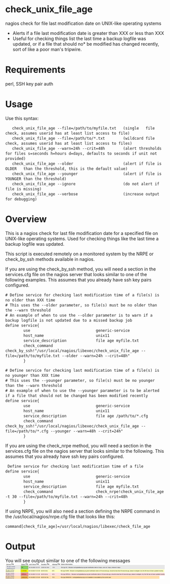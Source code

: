 # check_unix_file_age
nagios check for file last modification date on UNIX-like operating systems
 - Alerts if a file last modification date is greater than XXX or less than XXX
 - Useful for checking things list the last time a backup logfile was updated, or if a file that should no* be modified has changed recently, sort of like a poor man's tripwire.


# Requirements
perl, SSH key pair auth

# Usage 
Use this syntax:
```
   check_unix_file_age --file=/path/to/myfile.txt   (single   file check, assumes userid has at least list access to file)
   check_unix_file_age --file=/path/to/*.txt        (wildcard file check, assumes userid has at least list access to files)
   check_unix_file_age --warn=24h --crit=48h        (alert thresholds for files s=seconds h=hours d=days, defaults to seconds if unit not provided)
   check_unix_file_age --older                      (alert if file is OLDER   than the threshold, this is the default value)
   check_unix_file_age --younger                    (alert if file is YOUNGER than the threshold)
   check_unix_file_age --ignore                     (do not alert if file is missing)
   check_unix_file_age --verbose                    (increase output for debugging)
```
# Overview
This is a nagios check for last file modification date for a specified file on UNIX-like operating systems.
Used for checking things like the last time a backup logfile was updated.

This script is executed remotely on a monitored system by the NRPE or check_by_ssh methods available in nagios.

If you are using the check_by_ssh method, you will need a section in the services.cfg file on the nagios server that looks similar to one of the following examples.
This assumes that you already have ssh key pairs configured.
```
# Define service for checking last modification time of a file(s) is no older than XXX time
# This uses the --older parameter, so file(s) must be no older than the --warn threshold
# An example of when to use the --older parameter is to warn if a backup logfile is not updated due to a missed backup job
define service{
        use                             generic-service
        host_name                       unix11
        service_description             file age myfile.txt
        check_command                   check_by_ssh!"/usr/local/nagios/libexec/check_unix_file_age --file=/path/to/myfile.txt --older --warn=24h --crit=48h"
        }
```

```
# Define service for checking last modification time of a file(s) is no younger than XXX time
# This uses the --younger parameter, so file(s) must be no younger than the --warn threshold
# An example of when to use the --younger parameter is to be alerted if a file that should not be changed has been modified recently
define service{
        use                             generic-service
        host_name                       unix11
        service_description             file age /path/to/*.cfg
        check_command                   check_by_ssh!"/usr/local/nagios/libexec/check_unix_file_age --file=/path/to/*.cfg --younger --warn=48h --crit=24h"
        }
```

If you are using the check_nrpe method, you will need a section in the services.cfg
file on the nagios server that looks similar to the following.
This assumes that you already have ssh key pairs configured.
```
 Define service for checking last modification time of a file 
define service{
        use                             generic-service
        host_name                       unix11
        service_description             file age myfile.txt
        check_command                   check_nrpe!check_unix_file_age -t 30 --file=/path/to/myfile.txt --warn=24h --crit=48h
        }
```

If using NRPE, you will also need a section defining the NRPE command in the /usr/local/nagios/nrpe.cfg file that looks like this:
```
command[check_file_age]=/usr/local/nagios/libexec/check_file_age
```


# Output
You will see output similar to one of the following messages
<img src=images/file_age.png>
